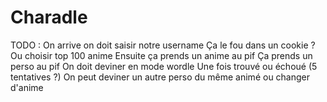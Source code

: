 # Charadle

TODO : On arrive on doit saisir notre username
Ça le fou dans un cookie ?
Ou choisir top 100 anime
Ensuite ça prends un anime au pif
Ça prends un perso au pif
On doit deviner en mode wordle
Une fois trouvé ou échoué (5 tentatives ?)
On peut deviner un autre perso du même animé ou changer d'anime
